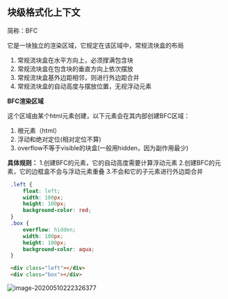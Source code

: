 ##  块级格式化上下文

简称：BFC

它是一块独立的渲染区域，它规定在该区域中，常规流块盒的布局

1. 常规流块盒在水平方向上，必须撑满包含块
2. 常规流块盒在包含块的垂直方向上依次摆放
3. 常规流块盒基外边距相邻，则进行外边距合并 
4. 常规流块盒的自动高度与摆放位置，无视浮动元素



**BFC渲染区域**

这个区域由某个html元素创建，以下元素会在其内部创建BFC区域：

1. 根元素（html）
2. 浮动和绝对定位(相对定位不算)
3. overflow不等于visible的块盒(一般用hidden，因为副作用最少)

**具体规则：**
1.创建BFC的元素，它的自动高度需要计算浮动元素
2.创建BFC的元素，它的边框盒不会与浮动元素重叠
3.不会和它的子元素进行外边距合并 

```css
 .left {
     float: left;
     width: 100px;
     height: 100px;
     background-color: red;
 }
 .box {
     overflow: hidden;
     width: 100px;
     height: 100px;
     background-color: aqua;
 }
```

```html
 <div class="left"></div>
 <div class="box"></div>
```

![image-20200510222326377](C:\Users\li2322873900\Desktop\markdown\html\image-20200510222326377.png)